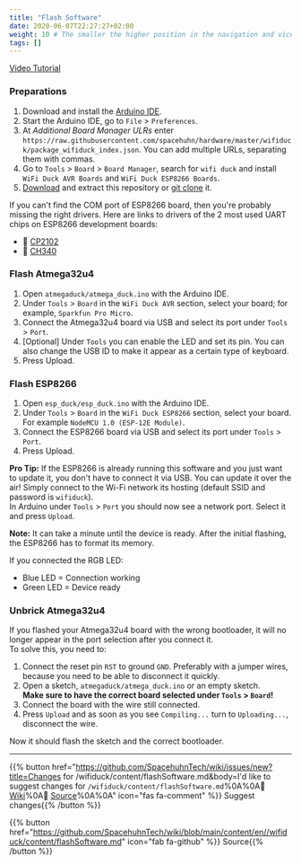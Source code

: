 ```yaml
---
title: "Flash Software"
date: 2020-06-07T22:27:27+02:00
weight: 10 # The smaller the higher position in the navigation and vice versa
tags: []
---
```


[Video Tutorial](https://youtu.be/VQAzxBefLZo) 

### Preparations

1. Download and install the [Arduino IDE](https://www.arduino.cc/en/main/software).
2. Start the Arduino IDE, go to `File` > `Preferences`.
3. At *Additional Board Manager ULRs* enter `https://raw.githubusercontent.com/spacehuhn/hardware/master/wifiduck/package_wifiduck_index.json`. You can add multiple URLs, separating them with commas.
4. Go to `Tools` > `Board` > `Board Manager`, search for `wifi duck` and install `WiFi Duck AVR Boards` and `WiFi Duck ESP8266 Boards`.
5. [Download](https://github.com/spacehuhn/WiFiDuck/archive/master.zip) and extract this repository or [git clone](https://github.com/spacehuhn/WiFiDuck.git) it.

If you can't find the COM port of ESP8266 board, then you're probably missing the right drivers.
Here are links to drivers of the 2 most used UART chips on ESP8266 development boards:
- 💾 [CP2102](https://www.silabs.com/products/development-tools/software/usb-to-uart-bridge-vcp-drivers)
- 💾 [CH340](https://sparks.gogo.co.nz/ch340.html)

### Flash Atmega32u4

1. Open `atmegaduck/atmega_duck.ino` with the Arduino IDE.
2. Under `Tools` > `Board` in the `WiFi Duck AVR` section, select your board;
for example, `Sparkfun Pro Micro`.
3. Connect the Atmega32u4 board via USB and select its port under `Tools` > `Port`.
4. [Optional] Under `Tools` you can enable the LED and set its pin.
You can also change the USB ID to make it appear as a certain type of keyboard.
5. Press Upload.

### Flash ESP8266

1. Open `esp_duck/esp_duck.ino` with the Arduino IDE.
2. Under `Tools` > `Board` in the `WiFi Duck ESP8266` section, select your board.
For example `NodeMCU 1.0 (ESP-12E Module)`.
3. Connect the ESP8266 board via USB and select its port under `Tools` > `Port`.
5. Press Upload.

**Pro Tip:** If the ESP8266 is already running this software
and you just want to update it, you don't have to connect it via USB.
You can update it over the air! Simply connect to the Wi-Fi network its hosting
(default SSID and password is `wifiduck`).  
In Arduino under `Tools` > `Port` you should now see a network port.
Select it and press `Upload`.  

**Note:** It can take a minute until the device is ready.
After the initial flashing, the ESP8266 has to format its memory.  

If you connected the RGB LED:
* Blue LED = Connection working
* Green LED = Device ready

### Unbrick Atmega32u4

If you flashed your Atmega32u4 board with the wrong bootloader,
it will no longer appear in the port selection after you connect it.  
To solve this, you need to:

1. Connect the reset pin `RST` to ground `GND`.
Preferably with a jumper wires, because you need to be able to disconnect it quickly.  
2. Open a sketch, `atmegaduck/atmega_duck.ino` or an empty sketch.  
**Make sure to have the correct board selected under `Tools` > `Board`!**
3. Connect the board with the wire still connected.
4. Press `Upload` and as soon as you see `Compiling...` turn to `Uploading...`, disconnect the wire.  

Now it should flash the sketch and the correct bootloader.  

---

{{% button href="https://github.com/SpacehuhnTech/wiki/issues/new?title=Changes for /wifiduck/content/flashSoftware.md&body=I'd like to suggest changes for `/wifiduck/content/flashSoftware.md`%0A%0A:link: [Wiki](https://spacehuhn.wiki//wifiduck/content/flashSoftware)%0A:link: [Source](https://github.com/SpacehuhnTech/wiki/blob/main/content/en//wifiduck/content/flashSoftware.md)%0A%0A<!-- Describe your desired changes -->" icon="fas fa-comment" %}}&nbsp;Suggest changes{{% /button %}}

{{% button href="https://github.com/SpacehuhnTech/wiki/blob/main/content/en//wifiduck/content/flashSoftware.md" icon="fab fa-github" %}}&nbsp;Source{{% /button %}}